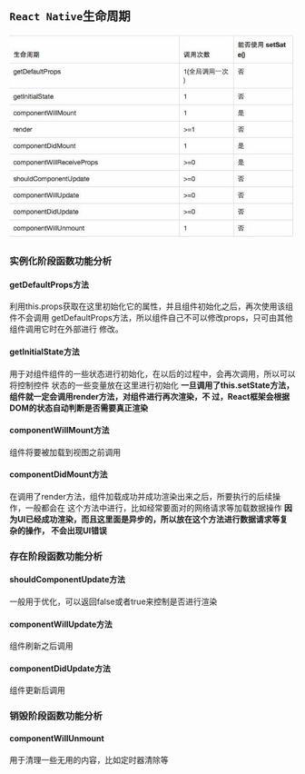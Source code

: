 ## `React Native`生命周期
![avatar](./mdimages/lifecycle.jpeg)

### 实例化阶段函数功能分析
#### getDefaultProps方法
利用this.props获取在这里初始化它的属性，并且组件初始化之后，再次使用该组件不会调用
getDefaultProps方法，所以组件自己不可以修改props，只可由其他组件调用它时在外部进行
修改。
#### getInitialState方法
用于对组件组件的一些状态进行初始化，在以后的过程中，会再次调用，所以可以将控制控件
状态的一些变量放在这里进行初始化
**一旦调用了this.setState方法，组件就一定会调用render方法，对组件进行再次渲染，不
过，React框架会根据DOM的状态自动判断是否需要真正渲染**
#### componentWillMount方法
组件将要被加载到视图之前调用
#### componentDidMount方法
在调用了render方法，组件加载成功并成功渲染出来之后，所要执行的后续操作，一般都会在
这个方法中进行，比如经常要面对的网络请求等加载数据操作
**因为UI已经成功渲染，而且这里面是异步的，所以放在这个方法进行数据请求等复杂的操作，
不会出现UI错误**

### 存在阶段函数功能分析
#### shouldComponentUpdate方法
一般用于优化，可以返回false或者true来控制是否进行渲染
#### componentWillUpdate方法
组件刷新之后调用
#### componentDidUpdate方法
组件更新后调用

### 销毁阶段函数功能分析
#### componentWillUnmount
用于清理一些无用的内容，比如定时器清除等

